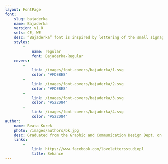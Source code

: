 ```yaml
---
layout: FontPage
font:
    slug: bajaderka
    name: Bajaderka
    version: v1.0
    sets: CE, WE
    desc: “Bajaderka” font is inspired by lettering of the small signage tablets found  in Warsaw shops. The letters feature details typical for traditional calligraphy, with visible brush strokes, referring to the charming style of Warsaw’s sign painters.
    styles:
        -
            name: regular
            font: Bajaderka-Regular
    covers:
        -
            link: /images/font-covers/bajaderka/1.svg
            color: "#FDEBE8"
        -
            link: /images/font-covers/bajaderka/2.svg
            color: "#FDEBE8"
        -
            link: /images/font-covers/bajaderka/3.svg
            color: "#522D84"
        -
            link: /images/font-covers/bajaderka/4.svg
            color: "#522D84"
author:
    name: Beata Kurek
    photo: /images/authors/bk.jpg
    desc: Graduated from the Graphic and Communication Design Dept. on Poznań Fine Arts University. As a LoveLetters Studio, she designs fonts and lettering based on calligraphic writing. She also teaches lettering on workshops. Participant of  “Bękart” and “Jasnowidze” projects.
    links:
        -
            link: https://www.facebook.com/lovelettersstudiopl
            title: Behance
---
```

